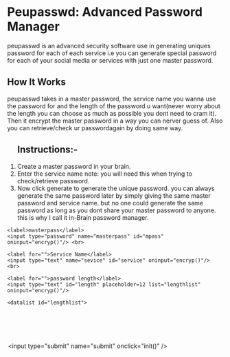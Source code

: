 
<h1 class="peupasswd">Peupasswd: Advanced Password Manager</h1>
<p><span class="peupasswd">peupasswd</span> is an advanced security software use in generating uniques password for each of each service i.e you can generate special password for each of your social media or services with just one master password.</p>
    
<h2>How It Works</h1>
<p><span class="peupasswd">peupasswd</span> takes in a master password, the service name you wanna use the password for and the length of the password u want(never worry about the length you can choose as much as possible you dont need to cram it). Then it encrypt the master password in a way you can nerver guess of. Also you can retrieve/check ur passwordagain by doing same way.</p>
    
<ol>
    <h2>Instructions:-</h2>
    <li>Create a master password in your brain.</li>
    <li>Enter the service name <span class="note">note: you will need this when trying to check/retrieve password</span>.</li>
    <li>Now click generate to generate the unique password. you can always generate the same password later by simply giving the same master password and service name. but no one could generate the same password as long as you dont share your master password to anyone. this is why I call it in-Brain password manager.</li>
</ol>

<form onsubmit="return false;" method="post" name="myForm">

    <label>masterpass</label>
    <input type="password" name="masterpass" id="mpass" oninput="encryp()"/> <br>

    <label for="">Service Name</label>
    <input type="text" name="sevice" id="service" oninput="encryp()"/> <br>

    <label for="">password length</label>
    <input type="text" id="length" placeholder=12 list="lengthlist" oninput="encryp()"/>

    <datalist id="lengthlist">
<option value="12">
<option value="16">
<option value="20">
<option value="24">
<option value="30">
    </datalist>

    <input type="submit" name="submit" onclick="init()" />
</form>